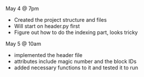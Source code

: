 May 4 @ 7pm
- Created the project structure and files
- Will start on header.py first
- Figure out how to do the indexing part, looks tricky

May 5 @ 10am
- implemented the header file
- attributes include magic number and the block IDs
- added necessary functions to it and tested it to run